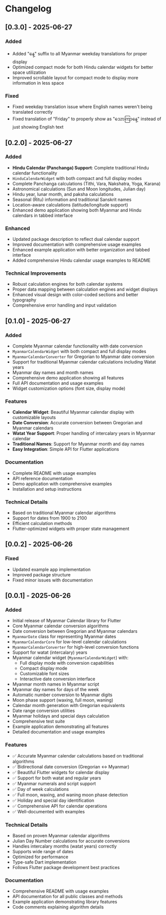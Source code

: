 # Changelog

## [0.3.0] - 2025-06-27

### Added
- Added "နေ့" suffix to all Myanmar weekday translations for proper display
- Optimized compact mode for both Hindu calendar widgets for better space utilization
- Improved scrollable layout for compact mode to display more information in less space

### Fixed
- Fixed weekday translation issue where English names weren't being translated correctly
- Fixed translation of "Friday" to properly show as "သောကြာနေ့" instead of just showing English text 

## [0.2.0] - 2025-06-27

### Added
- **Hindu Calendar (Panchanga) Support**: Complete traditional Hindu calendar functionality
- `HinduCalendarWidget` with both compact and full display modes
- Complete Panchanga calculations (Tithi, Vara, Nakshatra, Yoga, Karana)
- Astronomical calculations (Sun and Moon longitudes, Julian day)
- Hindu year, lunar month, and paksha calculations
- Seasonal (Ritu) information and traditional Sanskrit names
- Location-aware calculations (latitude/longitude support)
- Enhanced demo application showing both Myanmar and Hindu calendars in tabbed interface

### Enhanced
- Updated package description to reflect dual calendar support
- Improved documentation with comprehensive usage examples
- Enhanced example application with better organization and tabbed interface
- Added comprehensive Hindu calendar usage examples to README

### Technical Improvements
- Robust calculation engines for both calendar systems
- Proper data mapping between calculation engines and widget displays
- Enhanced visual design with color-coded sections and better typography
- Comprehensive error handling and input validation

## [0.1.0] - 2025-06-27

### Added
- Complete Myanmar calendar functionality with date conversion
- `MyanmarCalendarWidget` with both compact and full display modes
- `MyanmarCalendarConverter` for Gregorian to Myanmar date conversion
- Support for traditional Myanmar calendar calculations including Watat years
- Myanmar day names and month names
- Comprehensive demo application showing all features
- Full API documentation and usage examples
- Widget customization options (font size, display mode)

### Features
- **Calendar Widget**: Beautiful Myanmar calendar display with customizable layouts
- **Date Conversion**: Accurate conversion between Gregorian and Myanmar calendars
- **Watat Year Support**: Proper handling of intercalary years in Myanmar calendar
- **Traditional Names**: Support for Myanmar month and day names
- **Easy Integration**: Simple API for Flutter applications

### Documentation
- Complete README with usage examples
- API reference documentation
- Demo application with comprehensive examples
- Installation and setup instructions

### Technical Details
- Based on traditional Myanmar calendar algorithms
- Support for dates from 1900 to 2100
- Efficient calculation methods
- Flutter-optimized widgets with proper state management

## [0.0.2] - 2025-06-26

### Fixed
- Updated example app implementation
- Improved package structure
- Fixed minor issues with documentation

## [0.0.1] - 2025-06-26

### Added
- Initial release of Myanmar Calendar library for Flutter
- Core Myanmar calendar conversion algorithms
- Date conversion between Gregorian and Myanmar calendars
- `MyanmarDate` class for representing Myanmar dates
- `MyanmarCalendarCore` for low-level calendar calculations
- `MyanmarCalendarConverter` for high-level conversion functions
- Support for watat (intercalary) years
- Myanmar calendar widget (`MyanmarCalendarWidget`) with:
  - Full display mode with conversion capabilities
  - Compact display mode
  - Customizable font sizes
  - Interactive date conversion interface
- Myanmar month names in Myanmar script
- Myanmar day names for days of the week
- Automatic number conversion to Myanmar digits
- Moon phase support (waxing, full moon, waning)
- Calendar month generation with Gregorian equivalents
- Date range conversion utilities
- Myanmar holidays and special days calculation
- Comprehensive test suite
- Example application demonstrating all features
- Detailed documentation and usage examples

### Features
- ✅ Accurate Myanmar calendar calculations based on traditional algorithms
- ✅ Bidirectional date conversion (Gregorian ↔ Myanmar)
- ✅ Beautiful Flutter widgets for calendar display
- ✅ Support for both watat and regular years
- ✅ Myanmar numerals and script support
- ✅ Day of week calculations
- ✅ Full moon, waxing, and waning moon phase detection
- ✅ Holiday and special day identification
- ✅ Comprehensive API for calendar operations
- ✅ Well-documented with examples

### Technical Details
- Based on proven Myanmar calendar algorithms
- Julian Day Number calculations for accurate conversions
- Handles intercalary months (watat years) correctly
- Supports wide range of dates
- Optimized for performance
- Type-safe Dart implementation
- Follows Flutter package development best practices

### Documentation
- Comprehensive README with usage examples
- API documentation for all public classes and methods
- Example application demonstrating library features
- Code comments explaining algorithm details
